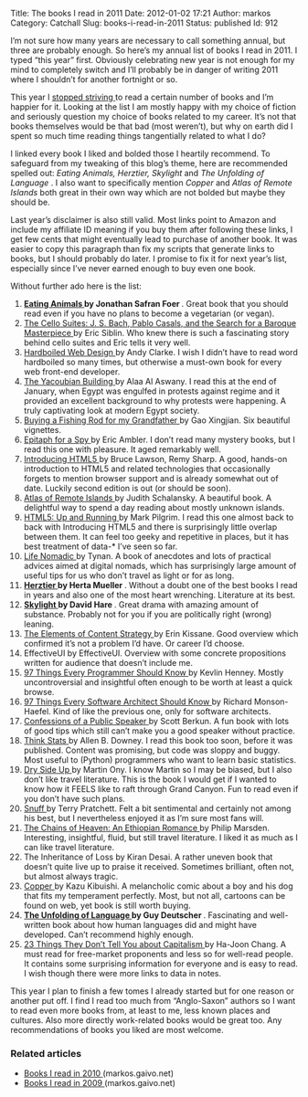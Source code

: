 Title: The books I read in 2011
Date: 2012-01-02 17:21
Author: markos
Category: Catchall
Slug: books-i-read-in-2011
Status: published
Id: 912

<html>
 <body>
  <div>
   <p>
    I’m not sure how many years are necessary to call something annual, but three are probably enough. So here’s my annual list of books I read in 2011. I typed “this year” first. Obviously celebrating new year is not enough for my mind to completely switch and I’ll probably be in danger of writing 2011 where I shouldn’t for another fortnight or so.
   </p>
   <p>
    This year I
    <a href="gamification-of-book-reading.html" title="Why I stopped">
     stopped striving
    </a>
    to read a certain number of books and I’m happier for it. Looking at the list I am mostly happy with my choice of fiction and seriously question my choice of books related to my career. It’s not that books themselves would be that bad (most weren’t), but why on earth did I spent so much time reading things tangentially related to what I do?
   </p>
   <p>
    I linked every book I liked and bolded those I heartily recommend. To safeguard from my tweaking of this blog’s theme, here are recommended spelled out:
    <em>
     Eating Animals, Herztier, Skylight
    </em>
    and
    <em>
     The Unfolding of Language
    </em>
    . I also want to specifically mention
    <em>
     Copper
    </em>
    and
    <em>
     Atlas of Remote Islands
    </em>
    both great in their own way which are not bolded but maybe they should be.
   </p>
   <p>
    Last year’s disclaimer is also still valid. Most links point to Amazon  and include my affiliate ID meaning if you buy them after following  these links, I get few cents that might eventually lead to purchase of  another book. It was easier to copy this paragraph than fix my scripts that generate links to books, but I should probably do later. I promise to fix it for next year’s list, especially since I’ve never earned enough to buy even one book.
   </p>
   <p>
    Without further ado here is the list:
   </p>
   <ol>
    <li>
     <strong>
      <a href="http://www.amazon.com/gp/product/0316069884?ie=UTF8&amp;tag=devel-20&amp;linkCode=as2&amp;camp=1789&amp;creative=390957&amp;creativeASIN=0316069884">
       Eating Animals
      </a>
      by Jonathan Safran Foer
     </strong>
     . Great book that you should read even if you have no plans to become a vegetarian (or vegan).
    </li>
    <li>
     <a href="http://www.amazon.com/gp/product/0802119298?ie=UTF8&amp;tag=devel-20&amp;linkCode=as2&amp;camp=1789&amp;creative=390957&amp;creativeASIN=0802119298">
      The Cello Suites: J. S. Bach, Pablo Casals, and the Search for a Baroque Masterpiece
     </a>
     by Eric Siblin. Who knew there is such a fascinating story behind cello suites and Eric tells it very well.
    </li>
    <li>
     <a href="http://fivesimplesteps.com/books/hardboiled-web-design">
      Hardboiled Web Design
     </a>
     by Andy Clarke. I wish I didn’t have to read word hardboiled so many times, but otherwise a must-own book for every web front-end developer.
    </li>
    <li>
     <a href="http://www.amazon.com/gp/product/0060878134?ie=UTF8&amp;tag=devel-20&amp;linkCode=as2&amp;camp=1789&amp;creative=390957&amp;creativeASIN=0060878134">
      The Yacoubian Building
     </a>
     by Alaa Al Aswany. I read this at the end of January, when Egypt was engulfed in protests against regime and it provided an excellent background to why protests were happening. A truly captivating look at modern Egypt society.
    </li>
    <li>
     <a href="http://www.amazon.com/gp/product/0060575557?ie=UTF8&amp;tag=devel-20&amp;linkCode=as2&amp;camp=1789&amp;creative=390957&amp;creativeASIN=0060575557">
      Buying a Fishing Rod for my Grandfather
     </a>
     by Gao Xingjian. Six beautiful vignettes.
    </li>
    <li>
     <a href="http://www.amazon.com/gp/product/0375713247?ie=UTF8&amp;tag=devel-20&amp;linkCode=as2&amp;camp=1789&amp;creative=390957&amp;creativeASIN=0375713247">
      Epitaph for a Spy
     </a>
     by Eric Ambler. I don’t read many mystery books, but I read this one with pleasure. It aged remarkably well.
    </li>
    <li>
     <a href="http://www.amazon.com/gp/product/0321687299?ie=UTF8&amp;tag=devel-20&amp;linkCode=as2&amp;camp=1789&amp;creative=390957&amp;creativeASIN=0321687299">
      Introducing HTML5
     </a>
     by Bruce Lawson, Remy Sharp. A good, hands-on introduction to HTML5 and related technologies that occasionally forgets to mention browser support and is already somewhat out of date. Luckily second edition is out (or should be soon).
    </li>
    <li>
     <a href="http://www.amazon.com/gp/product/014311820X?ie=UTF8&amp;tag=devel-20&amp;linkCode=as2&amp;camp=1789&amp;creative=390957&amp;creativeASIN=014311820X">
      Atlas of Remote Islands
     </a>
     by Judith Schalansky. A beautiful book. A delightful way to spend a day reading about mostly unknown islands.
    </li>
    <li>
     <a href="http://www.amazon.com/gp/product/0596806027?ie=UTF8&amp;tag=devel-20&amp;linkCode=as2&amp;camp=1789&amp;creative=390957&amp;creativeASIN=0596806027">
      HTML5: Up and Running
     </a>
     by Mark Pilgrim. I read this one almost back to back with Introducing HTML5 and there is surprisingly little overlap between them. It can feel too geeky and repetitive in places, but it has best treatment of data-* I’ve seen so far.
    </li>
    <li>
     <a href="http://www.amazon.com/gp/product/144953662X?ie=UTF8&amp;tag=devel-20&amp;linkCode=as2&amp;camp=1789&amp;creative=390957&amp;creativeASIN=144953662X">
      Life Nomadic
     </a>
     by Tynan. A book of anecdotes and lots of practical advices aimed at digital nomads, which has surprisingly large amount of useful tips for us who don’t travel as light or for as long.
    </li>
    <li>
     <strong>
      <a href="http://www.amazon.com/gp/product/0810115972?ie=UTF8&amp;tag=devel-20&amp;linkCode=as2&amp;camp=1789&amp;creative=390957&amp;creativeASIN=0810115972">
       Herztier
      </a>
      by Herta Mueller
     </strong>
     . Without a doubt one of the best books I read in years and also one of the most heart wrenching. Literature at its best.
    </li>
    <li>
     <strong>
      <a href="http://www.amazon.com/gp/product/0571176127?ie=UTF8&amp;tag=devel-20&amp;linkCode=as2&amp;camp=1789&amp;creative=390957&amp;creativeASIN=0571176127">
       Skylight
      </a>
      by David Hare
     </strong>
     . Great drama with amazing amount of substance. Probably not for you if you are politically right (wrong) leaning.
    </li>
    <li>
     <a href="http://books.alistapart.com/products/the-elements-of-content-strategy">
      The Elements of Content Strategy
     </a>
     by Erin Kissane. Good overview which confirmed it’s not a problem I’d have. Or career I’d choose.
    </li>
    <li>
     EffectiveUI by EffectiveUI. Overview with some concrete propositions written for audience that doesn’t include me.
    </li>
    <li>
     <a href="http://www.amazon.com/gp/product/0596809484/ref=as_li_ss_tl?ie=UTF8&amp;tag=devel-20&amp;linkCode=as2&amp;camp=1789&amp;creative=390957&amp;creativeASIN=0596809484">
      97 Things Every Programmer Should Know
     </a>
     by Kevlin Henney. Mostly uncontroversial and insightful often enough to be worth at least a quick browse.
    </li>
    <li>
     <a href="http://www.amazon.com/gp/product/059652269X/ref=as_li_ss_tl?ie=UTF8&amp;tag=devel-20&amp;linkCode=as2&amp;camp=1789&amp;creative=390957&amp;creativeASIN=059652269X">
      97 Things Every Software Architect Should Know
     </a>
     by Richard Monson-Haefel. Kind of like the previous one, only for software architects.
    </li>
    <li>
     <a href="http://www.amazon.com/gp/product/0596801998/ref=as_li_ss_tl?ie=UTF8&amp;tag=devel-20&amp;linkCode=as2&amp;camp=1789&amp;creative=390957&amp;creativeASIN=0596801998">
      Confessions of a Public Speaker
     </a>
     by Scott Berkun. A fun book with lots of good tips which still can’t make you a good speaker without practice.
    </li>
    <li>
     <a href="http://www.amazon.com/gp/product/1449307116/ref=as_li_ss_tl?ie=UTF8&amp;tag=devel-20&amp;linkCode=as2&amp;camp=1789&amp;creative=390957&amp;creativeASIN=1449307116">
      Think Stats
     </a>
     by Allen B. Downey. I read this book too soon, before it was published. Content was promising, but code was sloppy and buggy. Most useful to (Python) programmers who want to learn basic statistics.
    </li>
    <li>
     <a href="http://www.amazon.com/gp/product/B0056AH7GO/ref=as_li_ss_tl?ie=UTF8&amp;tag=devel-20&amp;linkCode=as2&amp;camp=1789&amp;creative=390957&amp;creativeASIN=B0056AH7GO">
      Dry Side Up
     </a>
     by Martin Ony. I know Martin so I may be biased, but I also don’t like travel literature. This is the book I would get if I wanted to know how it FEELS like to raft through Grand Canyon. Fun to read even if you don’t have such plans.
    </li>
    <li>
     <a href="http://www.amazon.com/gp/product/0062011847/ref=as_li_ss_tl?ie=UTF8&amp;tag=devel-20&amp;linkCode=as2&amp;camp=1789&amp;creative=390957&amp;creativeASIN=0062011847">
      Snuff
     </a>
     by Terry Pratchett. Felt a bit sentimental and certainly not among his best, but I nevertheless enjoyed it as I’m sure most fans will.
    </li>
    <li>
     <a href="http://www.amazon.com/gp/product/B000O8MVGY/ref=as_li_ss_tl?ie=UTF8&amp;tag=devel-20&amp;linkCode=as2&amp;camp=1789&amp;creative=390957&amp;creativeASIN=B000O8MVGY">
      The Chains of Heaven: An Ethiopian Romance
     </a>
     by Philip Marsden. Interesting, insightful, fluid, but still travel literature. I liked it as much as I can like travel literature.
    </li>
    <li>
     The Inheritance of Loss by Kiran Desai. A rather uneven book that doesn’t quite live up to praise it received. Sometimes brilliant, often not, but almost always tragic.
    </li>
    <li>
     <a href="http://www.amazon.com/gp/product/0545098939/ref=as_li_ss_tl?ie=UTF8&amp;tag=devel-20&amp;linkCode=as2&amp;camp=1789&amp;creative=390957&amp;creativeASIN=0545098939">
      Copper
     </a>
     by Kazu Kibuishi. A melancholic comic about a boy and his dog that fits my temperament perfectly. Most, but not all, cartoons can be found on web, yet book is still worth buying.
    </li>
    <li>
     <strong>
      <a href="http://www.amazon.com/gp/product/0805079076/ref=as_li_ss_tl?ie=UTF8&amp;tag=devel-20&amp;linkCode=as2&amp;camp=1789&amp;creative=390957&amp;creativeASIN=0805079076">
       The Unfolding of Language
      </a>
      by Guy Deutscher
     </strong>
     . Fascinating and well-written book about how human languages did and might have developed. Can’t recommend highly enough.
    </li>
    <li>
     <a href="http://www.amazon.com/gp/product/1608191664/ref=as_li_ss_tl?ie=UTF8&amp;tag=devel-20&amp;linkCode=as2&amp;camp=1789&amp;creative=390957&amp;creativeASIN=160819166">
      23 Things They Don’t Tell You about Capitalism
     </a>
     by Ha-Joon Chang. A must read for free-market proponents and less so for well-read people. It contains some surprising information for everyone and is easy to read. I wish though there were more links to data in notes.
    </li>
   </ol>
   <p>
    This year I plan to finish a few tomes I already started but for one reason or another put off. I find I read too much from “Anglo-Saxon” authors so I want to read even more books from, at least to me, less known places and cultures. Also more directly work-related books would be great too. Any recommendations of books you liked are most welcome.
   </p>
   <h3>
    Related articles
   </h3>
   <ul>
    <li>
     <a href="books-i-read-in-2010.html">
      Books I read in 2010
     </a>
     (markos.gaivo.net)
    </li>
    <li>
     <a href="books-i-read-in-2009.html">
      Books I read in 2009
     </a>
     (markos.gaivo.net)
    </li>
   </ul>
  </div>
 </body>
</html>